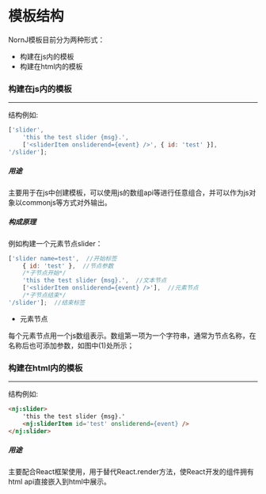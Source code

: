 # 模板结构

NornJ模板目前分为两种形式：
* 构建在js内的模板
* 构建在html内的模板

### 构建在js内的模板
* * *

结构例如:
```js
['slider',
    'this the test slider {msg}.',
    ['<sliderItem onsliderend={event} />', { id: 'test' }],
'/slider'];
```

##### 用途

主要用于在js中创建模板，可以使用js的数组api等进行任意组合，并可以作为js对象以commonjs等方式对外输出。

##### 构成原理
例如构建一个元素节点slider：

```js
['slider name=test',  //开始标签
    { id: 'test' },  //节点参数
    /*子节点开始*/
    'this the test slider {msg}.',  //文本节点
    ['<sliderItem onsliderend={event} />'],  //元素节点
    /*子节点结束*/
'/slider'];  //结束标签
```
* 元素节点

每个元素节点用一个js数组表示。数组第一项为一个字符串，通常为节点名称，在名称后也可添加参数，如图中(1)处所示；

### 构建在html内的模板
* * *

结构例如:
```html
<nj:slider>
    'this the test slider {msg}.'
    <nj:sliderItem id='test' onsliderend={event} />
</nj:slider>
```

##### 用途

主要配合React框架使用，用于替代React.render方法，使React开发的组件拥有html api直接嵌入到html中展示。
